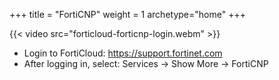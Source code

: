 +++
title = "FortiCNP"
weight = 1
archetype="home"
+++

{{< video src="forticloud-forticnp-login.webm" >}}

- Login to FortiCloud: https://support.fortinet.com
- After logging in, select: Services -> Show More -> FortiCNP

